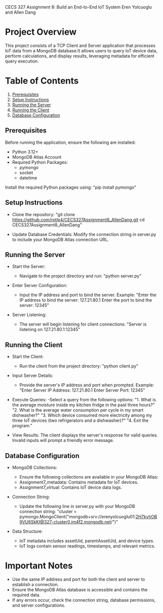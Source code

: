 CECS 327
Assignment 8: Build an End-to-End IoT System
Eren Yolcuoglu and Allen Dang


# Project Overview
This project consists of a TCP Client and Server application that processes 
IoT data from a MongoDB database.It allows users to query IoT device data, 
perform calculations, and display results, leveraging metadata for efficient 
query execution.


# Table of Contents
1. [Prerequisites](#Prerequisites)
2. [Setup Instructions](#Setup-Instructions)
3. [Running the Server](#Running-the-Server)
4. [Running the Client](#Running-the-Client)
5. [Database Configuration](#Database-Configuration)



## Prerequisites
Before running the application, ensure the following are installed:

- Python 3.12+
- MongoDB Atlas Account
- Required Python Packages:
    - pymongo
    - socket
    - datetime

Install the required Python packages using:
"pip install pymongo"


## Setup Instructions
- Clone the repository:
"git clone <https://github.com/rptle4/CECS327Assignment8_AllenDang.git>
cd CECS327Assignment8_AllenDang"

- Update Database Credentials:
Modify the connection string in server.py to include your MongoDB Atlas connection URL.


## Running the Server
- Start the Server: 
    - Navigate to the project directory and run:
    "python server.py"

- Enter Server Configuration:
    - Input the IP address and port to bind the server. Example:
    "Enter the IP address to bind the server: 127.21.80.1
    Enter the port to bind the server: 12345"

- Server Listening: 
    - The server will begin listening for client connections:
    "Server is listening on 127.21.80.1:12345"


## Running the Client
- Start the Client: 
    - Run the client from the project directory:
    "python client.py"

- Input Server Details: 
    - Provide the server's IP address and port when prompted. Example:
    "Enter Server IP Address: 127.21.80.1
    Enter Server Port: 12345"

- Execute Queries: 
    -Select a query from the following options:
    "1. What is the average moisture inside my kitchen fridge in the past three hours?"
    "2. What is the average water consumption per cycle in my smart dishwasher?"
    "3. Which device consumed more electricity among my three IoT devices (two refrigerators and a dishwasher)?"
    "4. Exit the program."

- View Results: The client displays the server's response for valid queries. Invalid inputs will prompt a friendly error message.


## Database Configuration
- MongoDB Collections: 
    - Ensure the following collections are available in your MongoDB Atlas:
    + Assignment7_metadata: Contains metadata for IoT devices.
    + Assignment7_virtual: Contains IoT device data logs.

- Connection String: 
    - Update the following line in server.py with your MongoDB connection string:
    "cluster = pymongo.MongoClient("mongodb+srv://erenyolcuoglu01:2H7kyhOB9VU6SkKI@327-cluster0.jm4f2.mongodb.net/")"

- Data Structure:
    - IoT metadata includes assetUid, parentAssetUid, and device types.
    - IoT logs contain sensor readings, timestamps, and relevant metrics.



# Important Notes
- Use the same IP address and port for both the client and server to establish a connection.
- Ensure the MongoDB Atlas database is accessible and contains the required data.
- If any errors occur, check the connection string, database permissions, and server configurations.